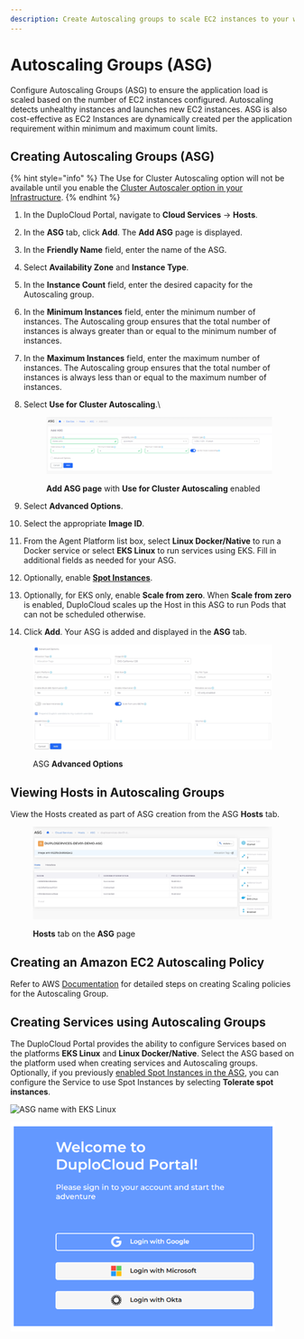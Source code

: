 ```yaml
---
description: Create Autoscaling groups to scale EC2 instances to your workload
---
```


# Autoscaling Groups (ASG)

Configure Autoscaling Groups (ASG) to ensure the application load is scaled based on the number of EC2 instances configured. Autoscaling detects unhealthy instances and launches new EC2 instances. ASG is also cost-effective as EC2 Instances are dynamically created per the application requirement within minimum and maximum count limits.&#x20;

## Creating Autoscaling Groups (ASG)

{% hint style="info" %}
The Use for Cluster Autoscaling option will not be available until you enable the [Cluster Autoscaler option in your Infrastructure](auto-scaling-groups.md#configuring-cluster-autoscaler-for-your-infrastructure).
{% endhint %}

1. In the DuploCloud Portal, navigate to **Cloud Services** -> **Hosts**.
2. In the **ASG** tab, click **Add**. The **Add ASG** page is displayed.
3. In the **Friendly Name** field, enter the name of the ASG.
4. Select **Availability Zone** and **Instance Type**.
5. In the **Instance Count** field, enter the desired capacity for the Autoscaling group.
6. In the **Minimum Instances** field, enter the minimum number of instances. The Autoscaling group ensures that the total number of instances is always greater than or equal to the minimum number of instances.
7. In the **Maximum Instances** field, enter the maximum number of instances. The Autoscaling group ensures that the total number of instances is always less than or equal to the maximum number of instances.
8.  Select **Use for Cluster Autoscaling**.\


    <figure><img src="../../../.gitbook/assets/asg2.png" alt=""><figcaption><p><strong>Add ASG page</strong> with <strong>Use for Cluster Autoscaling</strong> enabled</p></figcaption></figure>


9. Select **Advanced Options**.
10. Select the appropriate **Image ID**.&#x20;
11. From the Agent Platform list box, select **Linux Docker/Native** to run a Docker service or select **EKS Linux** to run services using EKS. Fill in additional fields as needed for your ASG.&#x20;
12. Optionally, enable [**Spot Instances**](../hosts-vms/auto-scaling/auto-scaling-groups/spot-instances.md).&#x20;
13. Optionally, for EKS only, enable **Scale from zero**. When **Scale from zero** is enabled, DuploCloud scales up the Host in this ASG to run Pods that can not be scheduled otherwise.
14. Click **Add**. Your ASG is added and displayed in the **ASG** tab.

<figure><img src="../../../.gitbook/assets/asg3.png" alt=""><figcaption><p>ASG <strong>Advanced Options</strong> </p></figcaption></figure>

## Viewing Hosts in Autoscaling Groups

View the Hosts created as part of ASG creation from the ASG **Hosts** tab.

<figure><img src="../../../.gitbook/assets/screenshot-nimbusweb.me-2024.02.18-13_52_12.png" alt=""><figcaption><p><strong>Hosts</strong> tab on the <strong>ASG</strong> page</p></figcaption></figure>

## **Creating an Amazon EC2 Autoscaling Policy**

Refer to AWS [Documentation](https://docs.aws.amazon.com/autoscaling/ec2/userguide/as-scale-based-on-demand.html#as-how-scaling-policies-work) for detailed steps on creating Scaling policies for the Autoscaling Group.

## **Creating Services using Autoscaling Groups**

The DuploCloud Portal provides the ability to configure Services based on the platforms **EKS Linux** and **Linux Docker/Native**.  Select the ASG based on the platform used when creating services and Autoscaling groups. Optionally, if you previously [enabled Spot Instances in the ASG](../hosts-vms/auto-scaling/auto-scaling-groups/spot-instances.md#enabling-spot-instances-when-creating-autoscaling-groups), you can configure the Service to use Spot Instances by selecting **Tolerate spot instances**.&#x20;

![ASG name with EKS Linux](<../../../.gitbook/assets/image (17) (1).png>)

![ASG name using Linux Docker/Native](<../../../.gitbook/assets/image (13) (1).png>)
